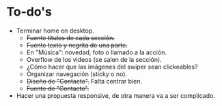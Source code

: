 # To-do's

- Terminar home en desktop.
  - ~~Fuente títulos de cada sección.~~
  - ~~Fuente texto y negrita de una parte.~~
  - En "Música": novedad, foto o llamado a la acción.
  - Overflow de los videos (se salen de la sección).
  - ¿Cómo hacer que las imágenes del swiper sean clickeables?
  - Organizar navegación (sticky o no).
  - ~~Diseño de "Contacto".~~ Falta centrar bien.
  - ~~Fuente de "Contacto".~~
- Hacer una propuesta responsive, de otra manera va a ser complicado.
